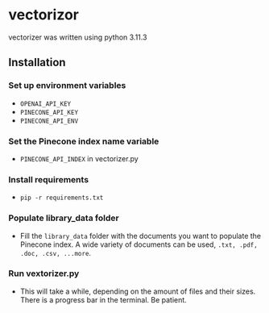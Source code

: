 # vectorizor

vectorizer was written using python 3.11.3

## Installation

### Set up environment variables

* ```OPENAI_API_KEY```
* ```PINECONE_API_KEY```
* ```PINECONE_API_ENV```

### Set the Pinecone index name variable

* ```PINECONE_API_INDEX``` in vectorizer.py

### Install requirements

* ```pip -r requirements.txt```

### Populate library_data folder

* Fill the ```library_data``` folder with the documents you want to populate the Pinecone index. A wide variety of documents can be used, ```.txt, .pdf, .doc, .csv, ...more```.

### Run vextorizer.py

* This will take a while, depending on the amount of files and their sizes. There is a progress bar in the terminal. Be patient.
